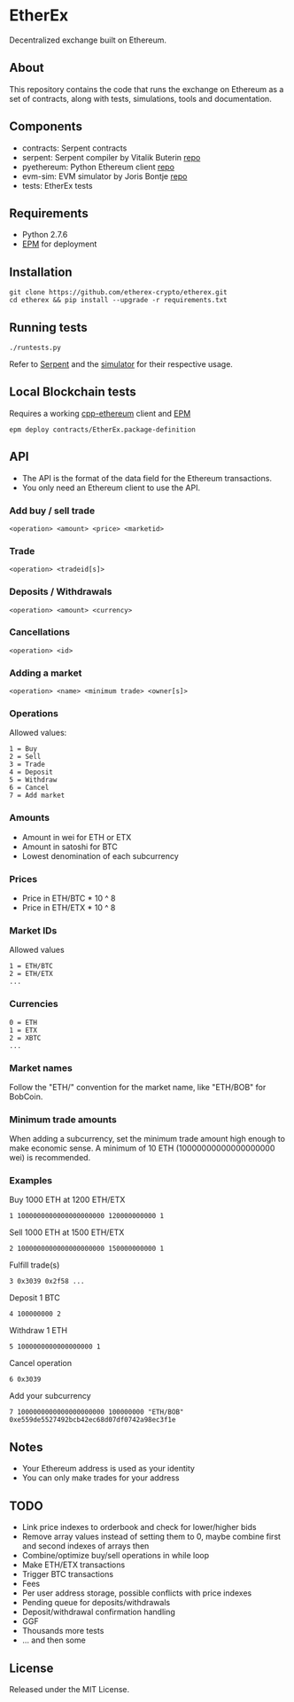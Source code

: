 EtherEx
=======

Decentralized exchange built on Ethereum.


About
-----

This repository contains the code that runs the exchange on Ethereum as a set of contracts, along with tests, simulations, tools and documentation.


Components
----------

* contracts: Serpent contracts
* serpent: Serpent compiler by Vitalik Buterin [repo](https://github.com/ethereum/serpent)
* pyethereum: Python Ethereum client [repo](https://github.com/ethereum/pyethereum)
* evm-sim: EVM simulator by Joris Bontje [repo](https://github.com/EtherCasts/evm-sim)
* tests: EtherEx tests


Requirements
------------
* Python 2.7.6
* [EPM](https://github.com/project-douglas/epm) for deployment


Installation
------------
```
git clone https://github.com/etherex-crypto/etherex.git
cd etherex && pip install --upgrade -r requirements.txt
```


Running tests
-------------
```
./runtests.py
```

Refer to [Serpent](https://github.com/ethereum/serpent) and the [simulator](https://github.com/EtherCasts/evm-sim) for their respective usage.


Local Blockchain tests
----------------------
Requires a working [cpp-ethereum](https://github.com/ethereum/cpp-ethereum) client and [EPM](https://github.com/project-douglas/epm)

```
epm deploy contracts/EtherEx.package-definition
```


API
---
* The API is the format of the data field for the Ethereum transactions.
* You only need an Ethereum client to use the API.

### Add buy / sell trade
```
<operation> <amount> <price> <marketid>
```

### Trade
```
<operation> <tradeid[s]>
```

### Deposits / Withdrawals
```
<operation> <amount> <currency>
```

### Cancellations
```
<operation> <id>
```

### Adding a market
```
<operation> <name> <minimum trade> <owner[s]>
```

### Operations
Allowed values:
```
1 = Buy
2 = Sell
3 = Trade
4 = Deposit
5 = Withdraw
6 = Cancel
7 = Add market
```

### Amounts
* Amount in wei for ETH or ETX
* Amount in satoshi for BTC
* Lowest denomination of each subcurrency

### Prices
* Price in ETH/BTC * 10 ^ 8
* Price in ETH/ETX * 10 ^ 8

### Market IDs
Allowed values
```
1 = ETH/BTC
2 = ETH/ETX
...
```

### Currencies
```
0 = ETH
1 = ETX
2 = XBTC
...
```

### Market names
Follow the "ETH/<name>" convention for the market name, like "ETH/BOB" for BobCoin.


### Minimum trade amounts
When adding a subcurrency, set the minimum trade amount high enough to make economic sense. A minimum of 10 ETH (10000000000000000000 wei) is recommended.


### Examples

Buy 1000 ETH at 1200 ETH/ETX
```
1 1000000000000000000000 120000000000 1
```

Sell 1000 ETH at 1500 ETH/ETX
```
2 1000000000000000000000 150000000000 1
```

Fulfill trade(s)
```
3 0x3039 0x2f58 ...
```

Deposit 1 BTC
```
4 100000000 2
```

Withdraw 1 ETH
```
5 1000000000000000000 1
```

Cancel operation
```
6 0x3039
```

Add your subcurrency
```
7 1000000000000000000000 100000000 "ETH/BOB" 0xe559de5527492bcb42ec68d07df0742a98ec3f1e
```


Notes
-----
* Your Ethereum address is used as your identity
* You can only make trades for your address


TODO
----
* Link price indexes to orderbook and check for lower/higher bids
* Remove array values instead of setting them to 0, maybe combine first and second indexes of arrays then
* Combine/optimize buy/sell operations in while loop
* Make ETH/ETX transactions
* Trigger BTC transactions
* Fees
* Per user address storage, possible conflicts with price indexes
* Pending queue for deposits/withdrawals
* Deposit/withdrawal confirmation handling
* GGF
* Thousands more tests
* ... and then some


## License

Released under the MIT License.
